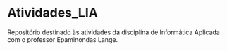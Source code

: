 # Atividades_LIA
Repositório destinado às atividades da disciplina de Informática Aplicada com o professor Epaminondas Lange.
